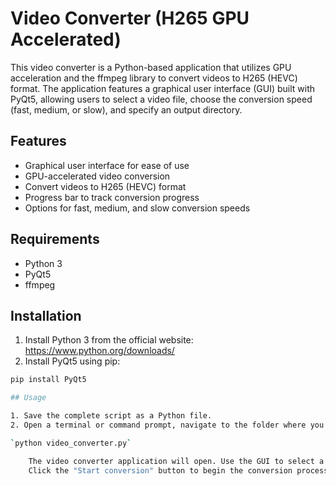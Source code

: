 # Video Converter (H265 GPU Accelerated)

This video converter is a Python-based application that utilizes GPU acceleration and the ffmpeg library to convert videos to H265 (HEVC) format. The application features a graphical user interface (GUI) built with PyQt5, allowing users to select a video file, choose the conversion speed (fast, medium, or slow), and specify an output directory.

## Features

- Graphical user interface for ease of use
- GPU-accelerated video conversion
- Convert videos to H265 (HEVC) format
- Progress bar to track conversion progress
- Options for fast, medium, and slow conversion speeds

## Requirements

- Python 3
- PyQt5
- ffmpeg

## Installation

1. Install Python 3 from the official website: https://www.python.org/downloads/
2. Install PyQt5 using pip:
```bash
pip install PyQt5

## Usage

1. Save the complete script as a Python file.
2. Open a terminal or command prompt, navigate to the folder where you saved the `video_converter.py` file, and run the following command:

`python video_converter.py`

    The video converter application will open. Use the GUI to select a video file, choose the desired conversion speed, and specify the output directory.
    Click the "Start conversion" button to begin the conversion process.
